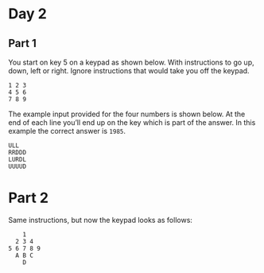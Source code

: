 # Day 2

## Part 1

You start on key 5 on a keypad as shown below. With instructions to go
up, down, left or right. Ignore instructions that would take you off
the keypad.

```
1 2 3
4 5 6
7 8 9
```

The example input provided for the four numbers is shown below. At the
end of each line you’ll end up on the key which is part of the answer.
In this example the correct answer is `1985`.

```
ULL
RRDDD
LURDL
UUUUD
```

# Part 2

Same instructions, but now the keypad looks as follows:

```
    1
  2 3 4
5 6 7 8 9
  A B C
    D
```

